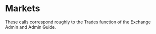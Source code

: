 # Markets

These calls correspond roughly to the Trades function of the Exchange Admin and Admin Guide.